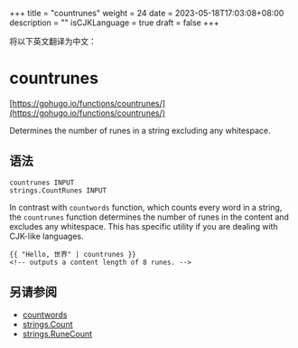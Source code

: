 +++
title = "countrunes"
weight = 24
date = 2023-05-18T17:03:08+08:00
description = ""
isCJKLanguage = true
draft = false
+++

将以下英文翻译为中文：
# countrunes

[https://gohugo.io/functions/countrunes/](https://gohugo.io/functions/countrunes/)

Determines the number of runes in a string excluding any whitespace.

## 语法

```
countrunes INPUT
strings.CountRunes INPUT
```

In contrast with `countwords` function, which counts every word in a string, the `countrunes` function determines the number of runes in the content and excludes any whitespace. This has specific utility if you are dealing with CJK-like languages.

```go-html-template
{{ "Hello, 世界" | countrunes }}
<!-- outputs a content length of 8 runes. -->
```

## 另请参阅

- [countwords](https://gohugo.io/functions/countwords/)
- [strings.Count](https://gohugo.io/functions/strings.count/)
- [strings.RuneCount](https://gohugo.io/functions/strings.runecount/)
